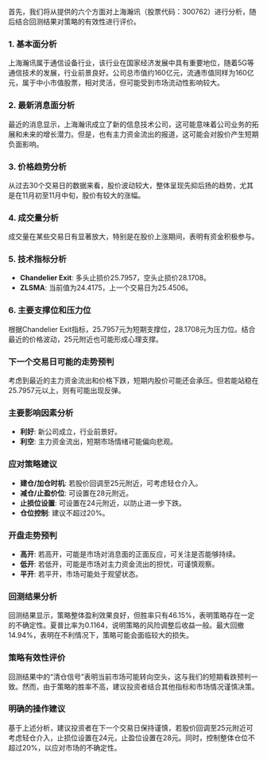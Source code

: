 首先，我们将从提供的六个方面对上海瀚讯（股票代码：300762）进行分析，随后结合回测结果对策略的有效性进行评价。

### 1. 基本面分析
上海瀚讯属于通信设备行业，该行业在国家经济发展中具有重要地位，随着5G等通信技术的发展，行业前景良好。公司总市值约160亿元，流通市值同样为160亿元，属于中小市值股票，相对灵活，但可能受到市场流动性影响较大。

### 2. 最新消息面分析
最近的消息显示，上海瀚讯成立了新的信息技术公司，这可能意味着公司业务的拓展和未来的增长潜力。但是，也有主力资金流出的报道，这可能会对股价产生短期负面影响。

### 3. 价格趋势分析
从过去30个交易日的数据来看，股价波动较大，整体呈现先抑后扬的趋势，尤其是在11月初至11月中旬，股价有较大的涨幅。

### 4. 成交量分析
成交量在某些交易日有显著放大，特别是在股价上涨期间，表明有资金积极参与。

### 5. 技术指标分析
- **Chandelier Exit**: 多头止损价25.7957，空头止损价28.1708。
- **ZLSMA**: 当前值为24.4175，上一个交易日为25.4506。

### 6. 主要支撑位和压力位
根据Chandelier Exit指标，25.7957元为短期支撑位，28.1708元为压力位。结合最近的价格波动，25元附近也可能形成心理支撑。

### 下一个交易日可能的走势预判
考虑到最近的主力资金流出和价格下跌，短期内股价可能还会承压。但若能站稳在25.7957元以上，则有可能出现反弹。

### 主要影响因素分析
- **利好**: 新公司成立，行业前景好。
- **利空**: 主力资金流出，短期市场情绪可能偏向悲观。

### 应对策略建议
- **建仓/加仓时机**: 若股价回调至25元附近，可考虑轻仓介入。
- **减仓/止盈价位**: 可设置在28元附近。
- **止损位设置**: 可设置在24元附近，以防止进一步下跌。
- **仓位控制**: 建议不超过20%。

### 开盘走势预判
- **高开**: 若高开，可能是市场对消息面的正面反应，可关注是否能够持续。
- **低开**: 若低开，可能是市场对主力资金流出的担忧，可谨慎观察。
- **平开**: 若平开，市场可能处于观望状态。

### 回测结果分析
回测结果显示，策略整体盈利效果良好，但胜率只有46.15%，表明策略存在一定的不确定性。夏普比率为0.1164，说明策略的风险调整后收益一般。最大回撤14.94%，表明在不利情况下，策略可能会面临较大的损失。

### 策略有效性评价
回测结果中的“清仓信号”表明当前市场可能转向空头，这与我们的短期看跌预判一致。然而，由于策略的胜率不高，建议投资者结合其他指标和市场情况谨慎决策。

### 明确的操作建议
基于上述分析，建议投资者在下一个交易日保持谨慎，若股价回调至25元附近可考虑轻仓介入，止损位设置在24元，止盈位设置在28元。同时，控制整体仓位不超过20%，以应对市场的不确定性。
